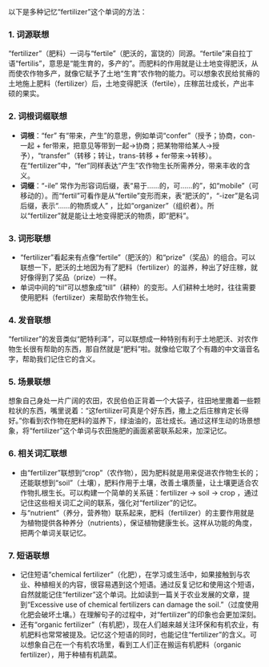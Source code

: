 以下是多种记忆“fertilizer”这个单词的方法：

### 1. 词源联想
“fertilizer”（肥料）一词与“fertile”（肥沃的，富饶的）同源。“fertile”来自拉丁语“fertilis”，意思是“能生育的，多产的”。而肥料的作用就是让土地变得肥沃，从而使农作物多产，就像它赋予了土地“生育”农作物的能力。可以想象农民给贫瘠的土地施上肥料（fertilizer）后，土地变得肥沃（fertile），庄稼茁壮成长，产出丰硕的果实。

### 2. 词根词缀联想
 - **词根**：“fer” 有“带来，产生”的意思，例如单词“confer”（授予；协商，con-一起 + fer带来，把意见等带到一起→协商；把某物带给某人→授予），“transfer”（转移；转让，trans-转移 + fer带来→转移）。在“fertilizer”中，“fer”同样表达“产生”农作物生长所需养分，带来丰收的含义。
 - **词缀**：“-ile” 常作为形容词后缀，表“易于……的，可……的”，如“mobile”（可移动的）。而“fertil”可看作是从“fertile”变形而来，表“肥沃的”，“-izer”是名词后缀，表示“……的物质或人” ，比如“organizer”（组织者）。所以“fertilizer”就是能让土地变得肥沃的物质，即“肥料”。 

### 3. 词形联想
 - “fertilizer”看起来有点像“fertile”（肥沃的）和“prize”（奖品）的组合。可以联想一下，肥沃的土地因为有了肥料（fertilizer）的滋养，种出了好庄稼，就好像得到了奖品（prize）一样。
 - 单词中间的“til”可以想象成“till”（耕种）的变形。人们耕种土地时，往往需要使用肥料（fertilizer）来帮助农作物生长。 

### 4. 发音联想
“fertilizer”的发音类似“肥特利泽”，可以联想成一种特别有利于土地肥沃、对农作物生长很有帮助的东西，那自然就是“肥料”啦。就像给它取了个有趣的中文谐音名字，帮助我们记住它的含义。 

### 5. 场景联想
想象自己身处一片广阔的农田，农民伯伯正背着一个大袋子，往田地里撒着一些颗粒状的东西，嘴里说着：“这fertilizer可真是个好东西，撒上之后庄稼肯定长得好。”你看到农作物在肥料的滋养下，绿油油的，茁壮成长。通过这样生动的场景想象，将“fertilizer”这个单词与农田施肥的画面紧密联系起来，加深记忆。 

### 6. 相关词汇联想
 - 由“fertilizer”联想到“crop”（农作物），因为肥料就是用来促进农作物生长的；还能联想到“soil”（土壤），肥料作用于土壤，改善土壤质量，让土壤更适合农作物扎根生长。可以构建一个简单的关系链：fertilizer → soil → crop ，通过记住这些相关词汇之间的联系，强化对“fertilizer”的记忆。
 - 与“nutrient”（养分，营养物）联系起来，肥料（fertilizer）的主要作用就是为植物提供各种养分（nutrients），保证植物健康生长。这样从功能的角度，把两个单词关联记忆。 

### 7. 短语联想
 - 记住短语“chemical fertilizer”（化肥），在学习或生活中，如果接触到与农业、种植相关的内容，很容易遇到这个短语。通过反复记忆和使用这个短语，自然就能记住“fertilizer”这个单词。比如读到一篇关于农业发展的文章，提到“Excessive use of chemical fertilizers can damage the soil.”（过度使用化肥会破坏土壤。）在理解句子的过程中，对“fertilizer”的印象也会更加深刻。
 - 还有“organic fertilizer”（有机肥），现在人们越来越关注环保和有机农业，有机肥料也常常被提及。记忆这个短语的同时，也能记住“fertilizer”的含义。可以想象自己在一个有机农场里，看到工人们正在搬运有机肥料（organic fertilizer），用于种植有机蔬菜。 